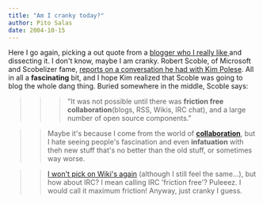 ```yaml
---
title: "Am I cranky today?"
author: Pito Salas
date: 2004-10-15
---
```




Here I go again, picking a out quote from a [blogger who I really like
](<http://scoble.weblogs.com/>)and dissecting it. I don't know, maybe I am
cranky. Robert Scoble, of Microsoft and Scobelizer fame, [reports on a
conversation he had with Kim
Polese](<http://radio.weblogs.com/0001011/2004/10/15.html#a8421>). All in all
a **fascinating** bit, and I hope Kim realized that Scoble was going to blog
the whole dang thing. Buried somewhere in the middle, Scoble says:

>>

>>> "It was not possible until there was **friction free
collaboration**(blogs, RSS, Wikis, IRC chat), and a large number of open
source components."

>>

>> Maybe it's because I come from the world of
[**collaboration**](<http://www.eroom.com>), but I hate seeing people's
fascination and even **infatuation** with theh new stuff that's no better than
the old stuff, or sometimes way worse.

>>

>> [I won't pick on Wiki's again](</weblogs/archives/000463.html>) (although I
still feel the same…), but how about IRC? I mean calling IRC 'friction free'?
Puleeez. I would call it maximum friction! Anyway, just cranky I guess.


